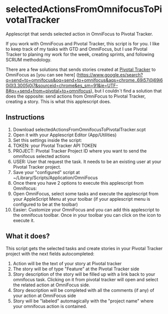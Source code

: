 selectedActionsFromOmnifocusToPivotalTracker
============================================

Applescript that sends selected action in OmniFocus to Pivotal Tracker.

If you work with OmniFocus and Pivotal Tracker, this script is for you. I like to keep track of my tasks with GTD and OmniFocus, but I use Pivotal Tracker to planing my work for the week, creating sprints, and following SCRUM methodology.

There are a few solutions that sends stories created at [Pivotal Tracker](http://pivotaltracker.com) to OmniFocus as [you can see here] (https://www.google.es/search?q=send+to+omnifocus&oq=send+to+omnifocus&aqs=chrome..69i57j0j69i60j0l3.3005j0j7&sourceid=chrome&es_sm=91&ie=UTF-8#q=+send+from+pivotal+to+omnifocus), but I couldn´t find a solution that does the opposite: send actions from OmniFocus to Pivotal Tracker, creating a story. This is what this applescript does.

Instructions
------------

1. Download selectedActionsFromOmnifocusToPivotalTracker.scpt
2. Open it with your Applescript Editor (App/Utilities)
3. Set this settings inside the script:
  1. TOKEN: your Pivotal Tracker API TOKEN
  2. PROJECT: Pivotal Tracker Project ID where you want to send the omnifocus selected actions
  3. USER: User that request the task. It needs to be an existing user at your Pivotal Tracker project.
4. Save your "configured" script at ~/Library/Scripts/Application/OmniFocus
5. Once there you have 2 options to execute this applescript from Omnifocus:
  1. Open OmniFocus, select some tasks and execute the applescript from your AppleScript Menu at your toolbar (if your applescript menu is configured to be at the toolbar)
  2. Easier: Customize your OmniFocus and you can add this applescript to the omnifocus toolbar. Once in your toolbar you can click on the icon to execute it.

What it does?
-------------

This script gets the selected tasks and create stories in your Pivotal Tracker project with the next fields autocompleted:

1. Action will be the text of your story at Pivotal tracker
2. The story will be of type "Feature" at the Pivotal Tracker side
3. Story description of the story will be filled up with a link back to your omnifocus task. Clicking on it from pivotal tracker will open and select the related action at OmniFocus side.
4. Story description will be completed with all the comments (if any) of your action at OmniFocus side
5. Story will be "labeled" automagically with the "project name" where your omnifocus action is contained.





